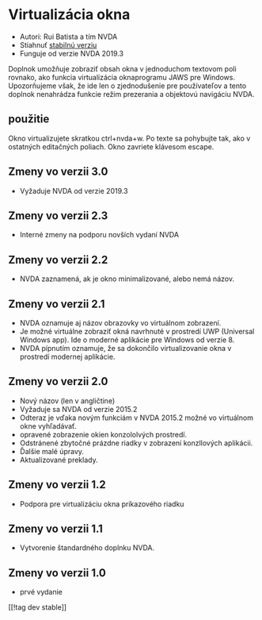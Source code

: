 # Virtualizácia okna #

* Autori: Rui Batista a tím NVDA
* Stiahnuť [stabilnú verziu][1]
* Funguje od verzie NVDA 2019.3

Doplnok umožňuje zobraziť obsah okna v jednoduchom textovom poli rovnako,
ako funkcia virtualizácia oknaprogramu JAWS pre Windows. Upozorňujeme však,
že ide len o zjednodušenie pre používateľov a tento doplnok nenahrádza
funkcie režim prezerania a objektovú navigáciu NVDA.

## použitie ##

Okno virtualizujete skratkou ctrl+nvda+w. Po texte sa pohybujte tak, ako v
ostatných editačných poliach. Okno zavriete klávesom escape.

## Zmeny vo verzii 3.0

* Vyžaduje NVDA od verzie 2019.3

## Zmeny vo verzii 2.3

* Interné zmeny na podporu novších vydaní NVDA

## Zmeny vo verzii 2.2

* NVDA zaznamená, ak je okno minimalizované, alebo nemá názov.

## Zmeny vo verzii 2.1

* NVDA oznamuje aj názov obrazovky vo virtuálnom zobrazení.
* Je možné virtuálne zobraziť okná navrhnuté v prostredí UWP (Universal
  Windows app). Ide o moderné aplikácie pre Windows od verzie 8.
* NVDA pípnutím oznamuje, že sa dokončilo virtualizovanie okna v prostredí
  modernej aplikácie.

## Zmeny vo verzii 2.0

* Nový názov (len v angličtine)
* Vyžaduje sa NVDA od verzie 2015.2
* Odteraz je vďaka novým funkciám v NVDA 2015.2 možné vo virtuálnom okne
  vyhľadávať.
* opravené zobrazenie okien konzololvých prostredí.
* Odstránené zbytočné prázdne riadky v zobrazení konzllových aplikácii.
* Ďalšie malé úpravy.
* Aktualizované preklady.

## Zmeny vo verzii 1.2

* Podpora pre virtualizáciu okna príkazového riadku

## Zmeny vo verzii 1.1

* Vytvorenie štandardného doplnku NVDA.

## Zmeny vo verzii 1.0

* prvé vydanie

[[!tag dev stable]]

[1]: https://addons.nvda-project.org/files/get.php?file=VR
